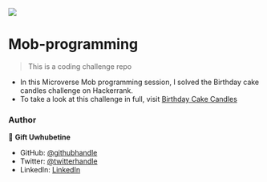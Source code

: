 ![](https://camo.githubusercontent.com/8a4ae3fb98faf74ddf78a6677ceaa6e8872f7f340f569b7c5e1aa9bcc4061d95/68747470733a2f2f696d672e736869656c64732e696f2f62616467652f4d6963726f76657273652d626c756576696f6c6574)

# Mob-programming

> This is a coding challenge repo

- In this Microverse Mob programming session, I solved the Birthday cake candles challenge on Hackerrank.
- To take a look at this challenge in full, visit [Birthday Cake Candles](https://www.hackerrank.com/challenges/birthday-cake-candles/problem)

### Author
👤 **Gift Uwhubetine**

- GitHub: [@githubhandle](https://github.com/ghiftee)
- Twitter: [@twitterhandle](https://twitter.com/i_ghiftee)
- LinkedIn: [LinkedIn](https://linkedin.com/in/giftuwhubetine)
